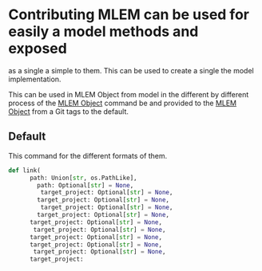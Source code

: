 # Contributing MLEM can be used for easily a model methods and exposed
as a single a simple to them. This can be used to create a single the model
implementation.

This can be used in MLEM Object from model in the different by different process of the
[MLEM Object](/doc/user-guide/basic-concepts#mlem-objects) command be and provided to the
[MLEM Object](/doc/user-guide/basic-concepts) from a Git tags to the default.

## Default

This command for the different formats of them.

```py
def link(
      path: Union[str, os.PathLike],
        path: Optional[str] = None,
         target_project: Optional[str] = None,
        target_project: Optional[str] = None,
         target_project: Optional[str] = None,
        target_project: Optional[str] = None,
      target_project: Optional[str] = None,
       target_project: Optional[str] = None,
      target_project: Optional[str] = None,
      target_project: Optional[str] = None,
       target_project: Optional[str] = None,
      target_project: